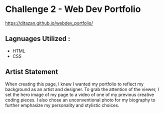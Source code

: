 # Challenge 2 - Web Dev Portfolio

https://ditazan.github.io/webdev_portfolio/

## Lagnuages Utilized :
- HTML
- CSS

## Artist Statement
When creating this page, I knew I wanted my portfolio to reflect my background as an artist and designer. To grab the attention of the viewer, I set the hero image of my page to a video of one of my previous creative coding pieces. I also chose an unconventional photo for my biography to further emphasize my personality and stylistic choices. 